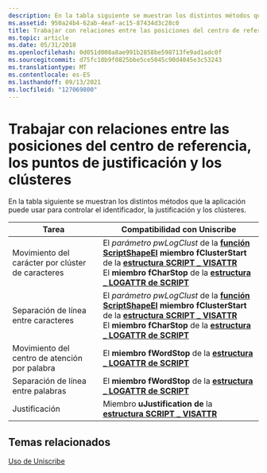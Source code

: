 ```yaml
---
description: En la tabla siguiente se muestran los distintos métodos que la aplicación puede usar para controlar el identificador, la justificación y los clústeres.
ms.assetid: 950a24b4-62ab-4eaf-ac15-87434d3c28c0
title: Trabajar con relaciones entre las posiciones del centro de referencia, los puntos de justificación y los clústeres
ms.topic: article
ms.date: 05/31/2018
ms.openlocfilehash: 0d051d008a8ae991b2858be598713fe9ad1adc0f
ms.sourcegitcommit: d75fc10b9f0825bbe5ce5045c90d4045e3c53243
ms.translationtype: MT
ms.contentlocale: es-ES
ms.lasthandoff: 09/13/2021
ms.locfileid: "127069800"
---
```

# <a name="working-with-relationships-among-caret-positions-justification-points-and-clusters"></a>Trabajar con relaciones entre las posiciones del centro de referencia, los puntos de justificación y los clústeres

En la tabla siguiente se muestran los distintos métodos que la aplicación puede usar para controlar el identificador, la justificación y los clústeres.



| Tarea                             | Compatibilidad con Uniscribe                                                                                                                                                                                                                                                              |
|----------------------------------|--------------------------------------------------------------------------------------------------------------------------------------------------------------------------------------------------------------------------------------------------------------------------------|
| Movimiento del carácter por clúster de caracteres  | El *parámetro pwLogClust* de la [**función ScriptShapeEl**](/windows/desktop/api/Usp10/nf-usp10-scriptshape) **miembro fClusterStart** de la [**estructura SCRIPT \_ VISATTR**](/windows/win32/api/usp10/ns-usp10-script_visattr)<br/> El **miembro fCharStop** de la [**estructura \_ LOGATTR de SCRIPT**](/windows/win32/api/usp10/ns-usp10-script_logattr)<br/> |
| Separación de línea entre caracteres | El *parámetro pwLogClust* de la [**función ScriptShapeEl**](/windows/desktop/api/Usp10/nf-usp10-scriptshape) **miembro fClusterStart** de la [**estructura SCRIPT \_ VISATTR**](/windows/win32/api/usp10/ns-usp10-script_visattr)<br/> El **miembro fCharStop** de la [**estructura \_ LOGATTR de SCRIPT**](/windows/win32/api/usp10/ns-usp10-script_logattr)<br/> |
| Movimiento del centro de atención por palabra               | El **miembro fWordStop** de la [**estructura \_ LOGATTR de SCRIPT**](/windows/win32/api/usp10/ns-usp10-script_logattr)                                                                                                                                                                                            |
| Separación de línea entre palabras      | El **miembro fWordStop** de la [**estructura \_ LOGATTR de SCRIPT**](/windows/win32/api/usp10/ns-usp10-script_logattr)                                                                                                                                                                                            |
| Justificación                    | Miembro **uJustification de** la [**estructura SCRIPT \_ VISATTR**](/windows/win32/api/usp10/ns-usp10-script_visattr)                                                                                                                                                                                       |



 

## <a name="related-topics"></a>Temas relacionados

<dl> <dt>

[Uso de Uniscribe](using-uniscribe.md)
</dt> </dl>

 

 




